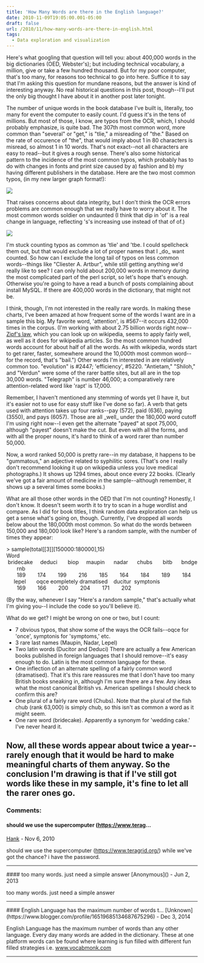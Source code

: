 ```yaml
---
title: 'How Many Words are there in the English language?'
date: 2010-11-09T19:05:00.001-05:00
draft: false
url: /2010/11/how-many-words-are-there-in-english.html
tags:
  - Data exploration and visualization
---
```


Here's what googling that question will tell you: about 400,000 words in the big dictionaries (OED, Webster's); but including technical vocabulary, a million, give or take a few hundred thousand. But for my poor computer, that's too many, for reasons too technical to go into here. Suffice it to say that I'm asking this question for mundane reasons, but the answer is kind of interesting anyway. No real historical questions in this post, though--I'll put the only big thought I have about it in another post later tonight.

The number of unique words in the book database I've built is, literally, too many for event the computer to easily count. I'd guess it's in the tens of millions. But most of those, I know, are typos from the OCR, which, I should probably emphasize, is quite bad. The 307th most common word, more common than "several" or "get," is "tlie," a misreading of "the." Based on the rate of occurence of "the", that would imply about 1 in 80 characters is misread, so almost 1 in 10 words. That's not exact--not all characters are easy to read--but it gives a rough sense. There's also some historical pattern to the incidence of the most common typos, which probably has to do with changes in fonts and print size caused by a) fashion and b) my having different publishers in the database. Here are the two most common typos, (in my new larger graph format!):

[![](http://1.bp.blogspot.com/_Pge31alC_E8/TNnFeCfs_jI/AAAAAAAACEY/7l4DUQAxY88/s1600/tlie+tbe.jpg)](http://1.bp.blogspot.com/_Pge31alC_E8/TNnFeCfs_jI/AAAAAAAACEY/7l4DUQAxY88/s1600/tlie+tbe.jpg)

That raises concerns about data integrity, but I don't think the OCR errors problems are common enough that we really have to worry about it. The most common words soldier on undaunted (I think that dip in 'of' is a real change in language, reflecting 's's increasing use instead of that of of.)

[![](http://3.bp.blogspot.com/_Pge31alC_E8/TNnGmnY1LyI/AAAAAAAACEc/fYxOun4z7P4/s1600/the+of+and.jpg)](http://3.bp.blogspot.com/_Pge31alC_E8/TNnGmnY1LyI/AAAAAAAACEc/fYxOun4z7P4/s1600/the+of+and.jpg)

I'm stuck counting typos as common as 'tlie' and 'tbe. I could spellcheck them out, but that would exclude a lot of proper names that I \_do\_ want counted. So how can I exclude the long tail of typos on less common words--things like "Cliester A. Artbur", while still getting anything we'd really like to see? I can only hold about 200,000 words in memory during the most complicated part of the perl script, so let's hope that's enough. Otherwise you're going to have a read a bunch of posts complaining about install MySQL. If there are 400,000 words in the dictionary, that might not be.

I think, though, I'm not interested in the really rare words. In making these charts, I've been amazed at how frequent some of the words I want are in a sample this big. My favorite word, 'attention', is #567--it occurs 432,000 times in the corpus. (I'm working with about 2.75 billion words right now--[Zipf's law](http://en.wikipedia.org/wiki/Zipf's_law), which you can look up on wikipedia, seems to apply fairly well, as well as it does for wikipedia articles. So the most common hundred words account for about half of all the words. As with wikipedia, words start to get rarer, faster, somewhere around the 10,000th most common word--for the record, that's "bail.") Other words I'm interested in are relatively common too. "evolution" is #2447; 'efficiency', #5220. "Antietam," "Shiloh," and "Verdun" were some of the rarer battle sites, but all are in the top 30,000 words. "Telegraph" is number 46,000; a comparatively rare attention-related word like 'rapt' is 17,000.

Remember, I haven't mentioned any stemming of words yet (I have it, but it's easier not to use for easy stuff like I've done so far). A verb that gets used with attention takes up four ranks--pay (572), paid (636), paying (3550), and pays (6057). Those are all \_well\_ under the 180,000 word cutoff I'm using right now--I even get the alternate "payed" at spot 75,000, although "payest" doesn't make the cut. But even with all the forms, and with all the proper nouns, it's hard to think of a word rarer than number 50,000.

Now, a word ranked 50,000 is pretty rare--in my database, it happens to be "gummatous," an adjective related to syphilitic sores. (That's one I really don't recommend looking it up on wikipedia unless you love medical photographs.) It shows up 1294 times, about once every 22 books. (Clearly we've got a fair amount of medicine in the sample--although remember, it shows up a several times some books.)

What are all those other words in the OED that I'm not counting? Honestly, I don't know. It doesn't seem worth it to try to scan in a huge wordlist and compare. As I did for book titles, I think random data exploration can help us get a sense what's going on, though. Currently, I've dropped all words below about the 180,000th most common. So what do the words between 150,000 and 180,000 look like? Here's a random sample, with the number of times they appear:

\> sample(total\[\[3\]\]\[150000:180000\],15)  
Word  
 bridecake     deduci       biop     maupin      nadar      chubs       bitb      bndge        rnb  
       189        174        199        216        185        164        184        189        184  
     lepel       oqce eompletely dramatised    ducitur  symptonis  
       169        166        200        204        171        202

(By the way, whenever I say "Here's a random sample," that's actually what I'm giving you--I include the code so you'll believe it).

What do we get? I might be wrong on one or two, but I count:

- 7 obvious typos, that show some of the ways the OCR fails--oqce for 'once', symptonis for 'symptoms,' etc.
- 3 rare last names (Maupin, Nadar, Lepel)
- Two latin words (Ducitor and Deduci) There are actually a few American books published in foreign languages that I should remove--it's easy enough to do. Latin is the most common language for these.
- One inflection of an alternate spelling of a fairly common word (dramatised). That it's this rare reassures me that I don't have too many British books sneaking in, although I'm sure there are a few. Any ideas what the most canonical British vs. American spellings I should check to confirm this are?
- One plural of a fairly rare word (Chubs). Note that the plural of the fish chub (rank 63,000) is simply chub, so this isn't as common a word as it might seem.
- One rare word (bridecake). Apparently a synonym for 'wedding cake.' I've never heard it.

## Now, all these words appear about twice a year--rarely enough that it would be hard to make meaningful charts of them anyway. So the conclusion I'm drawing is that if I've still got words like these in my sample, it's fine to let all the rarer ones go.

### Comments:

#### should we use the supercomputer (https://www.terag...

[Hank](#) - <time datetime="2010-11-13T14:49:18.133-05:00">Nov 6, 2010</time>

should we use the supercomputer (https://www.teragrid.org/) while we've got the chance? i have the password.

<hr />
#### too many words. just need a simple answer
[Anonymous]() - <time datetime="2013-06-04T04:32:32.861-04:00">Jun 2, 2013</time>

too many words. just need a simple answer

<hr />
#### English Language has the maximum number of words t...
[Unknown](https://www.blogger.com/profile/16519685134687675296) - <time datetime="2014-12-03T05:00:05.636-05:00">Dec 3, 2014</time>

English Language has the maximum number of words than any other language. Every day many words are added in the dictionary. These at one platform words can be found where learning is fun filled with different fun filled strategies i.e. www.vocabmonk.com

<hr />
